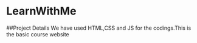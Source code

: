 # LearnWithMe
   ##Project Details
     We have used HTML,CSS and JS for the codings.This is the basic course website
      
